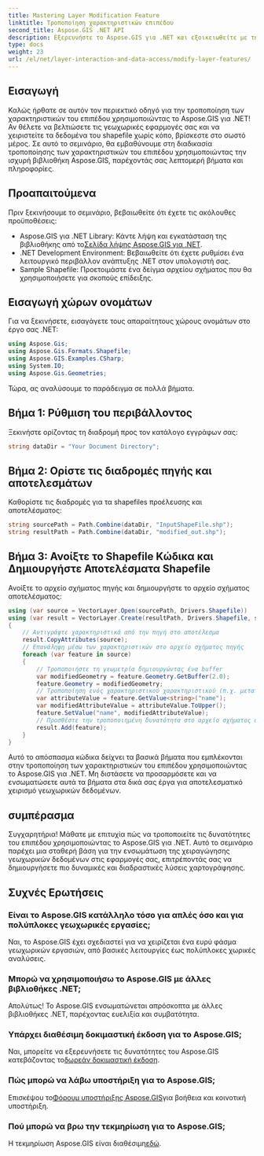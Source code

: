 ```yaml
---
title: Mastering Layer Modification Feature
linktitle: Τροποποίηση χαρακτηριστικών επιπέδου
second_title: Aspose.GIS .NET API
description: Εξερευνήστε το Aspose.GIS για .NET και εξοικειωθείτε με την τέχνη της τροποποίησης χαρακτηριστικών επιπέδων σε shapefiles χωρίς κόπο. Ενισχύστε τις γεωχωρικές σας εφαρμογές με ακρίβεια και ευκολία.
type: docs
weight: 23
url: /el/net/layer-interaction-and-data-access/modify-layer-features/
---
```

## Εισαγωγή
Καλώς ήρθατε σε αυτόν τον περιεκτικό οδηγό για την τροποποίηση των χαρακτηριστικών του επιπέδου χρησιμοποιώντας το Aspose.GIS για .NET! Αν θέλετε να βελτιώσετε τις γεωχωρικές εφαρμογές σας και να χειριστείτε τα δεδομένα του shapefile χωρίς κόπο, βρίσκεστε στο σωστό μέρος. Σε αυτό το σεμινάριο, θα εμβαθύνουμε στη διαδικασία τροποποίησης των χαρακτηριστικών του επιπέδου χρησιμοποιώντας την ισχυρή βιβλιοθήκη Aspose.GIS, παρέχοντάς σας λεπτομερή βήματα και πληροφορίες.
## Προαπαιτούμενα
Πριν ξεκινήσουμε το σεμινάριο, βεβαιωθείτε ότι έχετε τις ακόλουθες προϋποθέσεις:
-  Aspose.GIS για .NET Library: Κάντε λήψη και εγκατάσταση της βιβλιοθήκης από το[Σελίδα λήψης Aspose.GIS για .NET](https://releases.aspose.com/gis/net/).
- .NET Development Environment: Βεβαιωθείτε ότι έχετε ρυθμίσει ένα λειτουργικό περιβάλλον ανάπτυξης .NET στον υπολογιστή σας.
- Sample Shapefile: Προετοιμάστε ένα δείγμα αρχείου σχήματος που θα χρησιμοποιήσετε για σκοπούς επίδειξης.
## Εισαγωγή χώρων ονομάτων
Για να ξεκινήσετε, εισαγάγετε τους απαραίτητους χώρους ονομάτων στο έργο σας .NET:
```csharp
using Aspose.Gis;
using Aspose.Gis.Formats.Shapefile;
using Aspose.GIS.Examples.CSharp;
using System.IO;
using Aspose.Gis.Geometries;
```
Τώρα, ας αναλύσουμε το παράδειγμα σε πολλά βήματα.
## Βήμα 1: Ρύθμιση του περιβάλλοντος
Ξεκινήστε ορίζοντας τη διαδρομή προς τον κατάλογο εγγράφων σας:
```csharp
string dataDir = "Your Document Directory";
```
## Βήμα 2: Ορίστε τις διαδρομές πηγής και αποτελεσμάτων
Καθορίστε τις διαδρομές για τα shapefiles προέλευσης και αποτελέσματος:
```csharp
string sourcePath = Path.Combine(dataDir, "InputShapeFile.shp");
string resultPath = Path.Combine(dataDir, "modified_out.shp");
```
## Βήμα 3: Ανοίξτε το Shapefile Κώδικα και Δημιουργήστε Αποτελέσματα Shapefile
Ανοίξτε το αρχείο σχήματος πηγής και δημιουργήστε το αρχείο σχήματος αποτελέσματος:
```csharp
using (var source = VectorLayer.Open(sourcePath, Drivers.Shapefile))
using (var result = VectorLayer.Create(resultPath, Drivers.Shapefile, source.SpatialReferenceSystem))
{
    // Αντιγράψτε χαρακτηριστικά από την πηγή στο αποτέλεσμα
    result.CopyAttributes(source);
    // Επανάληψη μέσω των χαρακτηριστικών στο αρχείο σχήματος πηγής
    foreach (var feature in source)
    {
        // Τροποποιήστε τη γεωμετρία δημιουργώντας ένα buffer
        var modifiedGeometry = feature.Geometry.GetBuffer(2.0);
        feature.Geometry = modifiedGeometry;
        // Τροποποίηση ενός χαρακτηριστικού χαρακτηριστικού (π.χ. μετατροπή του χαρακτηριστικού «όνομα» σε κεφαλαία)
        var attributeValue = feature.GetValue<string>("name");
        var modifiedAttributeValue = attributeValue.ToUpper();
        feature.SetValue("name", modifiedAttributeValue);
        // Προσθέστε την τροποποιημένη δυνατότητα στο αρχείο σχήματος αποτελέσματος
        result.Add(feature);
    }
}
```
Αυτό το απόσπασμα κώδικα δείχνει τα βασικά βήματα που εμπλέκονται στην τροποποίηση των χαρακτηριστικών του επιπέδου χρησιμοποιώντας το Aspose.GIS για .NET. Μη διστάσετε να προσαρμόσετε και να ενσωματώσετε αυτά τα βήματα στα δικά σας έργα για αποτελεσματικό χειρισμό γεωχωρικών δεδομένων.
## συμπέρασμα
Συγχαρητήρια! Μάθατε με επιτυχία πώς να τροποποιείτε τις δυνατότητες του επιπέδου χρησιμοποιώντας το Aspose.GIS για .NET. Αυτό το σεμινάριο παρέχει μια σταθερή βάση για την ενσωμάτωση της χειραγώγησης γεωχωρικών δεδομένων στις εφαρμογές σας, επιτρέποντάς σας να δημιουργήσετε πιο δυναμικές και διαδραστικές λύσεις χαρτογράφησης.
## Συχνές Ερωτήσεις
### Είναι το Aspose.GIS κατάλληλο τόσο για απλές όσο και για πολύπλοκες γεωχωρικές εργασίες;
Ναι, το Aspose.GIS έχει σχεδιαστεί για να χειρίζεται ένα ευρύ φάσμα γεωχωρικών εργασιών, από βασικές λειτουργίες έως πολύπλοκες χωρικές αναλύσεις.
### Μπορώ να χρησιμοποιήσω το Aspose.GIS με άλλες βιβλιοθήκες .NET;
Απολύτως! Το Aspose.GIS ενσωματώνεται απρόσκοπτα με άλλες βιβλιοθήκες .NET, παρέχοντας ευελιξία και συμβατότητα.
### Υπάρχει διαθέσιμη δοκιμαστική έκδοση για το Aspose.GIS;
 Ναι, μπορείτε να εξερευνήσετε τις δυνατότητες του Aspose.GIS κατεβάζοντας το[δωρεάν δοκιμαστική έκδοση](https://releases.aspose.com/).
### Πώς μπορώ να λάβω υποστήριξη για το Aspose.GIS;
 Επισκέψου το[Φόρουμ υποστήριξης Aspose.GIS](https://forum.aspose.com/c/gis/33)για βοήθεια και κοινοτική υποστήριξη.
### Πού μπορώ να βρω την τεκμηρίωση για το Aspose.GIS;
 Η τεκμηρίωση Aspose.GIS είναι διαθέσιμη[εδώ](https://reference.aspose.com/gis/net/).